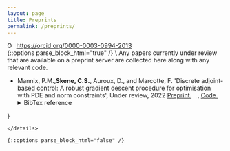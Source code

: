 ```yaml
---
layout: page
title: Preprints
permalink: /preprints/
---
```

<!-- Print orcid id -->
<div itemscope itemtype="https://schema.org/Person"><a itemprop="sameAs" content="https://orcid.org/0000-0003-0994-2013" href="https://orcid.org/0000-0003-0994-2013" target="orcid.widget" rel="me noopener noreferrer" style="vertical-align:top;"><img src="https://orcid.org/sites/default/files/images/orcid_16x16.png" style="width:1em;margin-right:.5em;" alt="ORCID iD icon">https://orcid.org/0000-0003-0994-2013</a></div>
<!-- Collapsible code from https://www.endtoend.ai/tutorial/collapsible-code-blocks/ -->
{::options parse_block_html="true" /}
\
Any papers currently under review that are available on a preprint server are collected here along with any relevant code.

* Mannix, P.M.,**Skene, C.S.**, Auroux, D., and Marcotte, F. 'Discrete adjoint-based control: A robust gradient descent procedure for optimisation with PDE and norm constraints', Under review, 2022 [Preprint <img src="https://static.arxiv.org/static/browse/0.3.4/images/icons/smileybones-pixel.png" style="width:1em;">](https://arxiv.org/abs/2210.17194), [Code <img src="https://github.githubassets.com/images/modules/logos_page/GitHub-Mark.png" style="width:1em;">](https://github.com/mannixp/SphereManOpt)
   <details><summary markdown="span">BibTex reference</summary>
   ```
   @misc{Mannix_2022,
   author = {Mannix, P. M. and Skene, C. S. and Auroux, D. and Marcotte, F.},
   title = {Discrete adjoint-based control: A robust gradient descent procedure for optimisation with PDE and norm constraints},
   publisher = {arXiv},
   year = {2022}
 }
  ```
  </details>

{::options parse_block_html="false" /}
